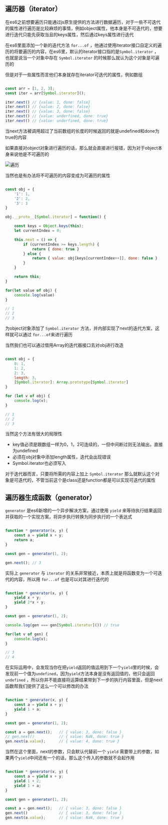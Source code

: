 ## 遍历器（iterator）

在es6之前想要遍历只能通过js原生提供的方法进行数据遍历，对于一些不可迭代的属性进行遍历是比较麻烦的事情，例如object属性，他本身是不可迭代的，想要进行迭代只能先获取当且的keys属性，然后通过keys属性进行迭代

在es6里面添加一个新的迭代方法 `for...of` ，他通过使用iterator接口自定义的遍历的将要遍历的内容，在es6里，默认的iterator接口指的是`Symbol.iterator` ，也就是说当一个对象中存在 `Symbol.iterator` 的时候那么就认为这个对象是可遍历的

但是对于一些属性而言他们本身就存在iterator可迭代的属性，例如数组

``` javascript

const arr = [1, 2, 3];
const iter = arr[Symbol.iterator]();

iter.next() // {value: 1, done: false}
iter.next() // {value: 2, done: false}
iter.next() // {value: 3, done: false}
iter.next() // {value: underfined, done: true}
iter.next() // {value: underfined, done: true}

```

当next方法被调用超过了当前数组的长度的时候返回的就是undefined和done为true的内容

如果直接对object对象进行遍历的话，那么就会直接进行报错，因为对于object本身来说他是不可遍历的

![遍历](../public/image/6.png)

当然也是有办法将不可遍历的内容变成为可遍历的属性

```javascript

const obj = {
    '1': 1,
    '2': 2,
    '3': 3
}

obj.__proto__[Symbol.iterator] = function() {

    const keys = Object.keys(this);
    let currentIndex = 0;

    this.next = () => {
        if (currentIndex >= keys.length) {
            return { done: true }
        } else {
            return { value: obj[keys[currentIndex++]], done: false }
        }
    }

    return this;
}

for(let value of obj) {
    console.log(value)
}

// 1
// 2
// 3

```

为object对象添加了 `Symbol.iterator` 方法，并内部实现了next的迭代方案，这样就可以通过 `for...of`来进行遍历

当然我们也可以通过借用Array的迭代器接口去对obj进行改造

``` javascript

const obj = {
    0: 1,
    1: 2,
    2: 3,
    length: 3,
    [Symbol.iterator]: Array.prototype[Symbol.iterator]
}

for (let v of obj) {
    console.log(v);
}

// 1
// 2
// 3
```

当然这个方法有很大的局限性

- key值必须是跟数组一样为0，1，2可连续的，一但中间断过则无法输出，直接为undefined
- 必须在obj对象中添加length属性，迭代会出现错误
- Symbol.iterator也必须写入

对于迭代器而言，只要将所需的内容上加上 `Symbol.iterator` 那么就默认这个对象是可迭代的，不管当前这个是class还是function都是可以实现可迭代的属性

## 遍历器生成函数（generator）

`generator` 是es6新增的一个异步解决方案，通过使用 `yield` 来等待执行结果返回并获取的一个实现方案，将异步执行转换为同步执行的一个表达式

``` javascript

function * generator(x, y) {
    const a = yield x + y;
    return a;
}

const gen = generator(1, 2);

gen.next(); // 3

```

实际上 `generator` 与 `iterator` 的关系非常接近，本质上就是将函数变为一个可迭代的内容，所以用 `for...of` 也是可以对其进行迭代的

```javascript

function * generator(x, y) {
    yield x + y;
    yield 2*x + y;
}

const gen = generator(1, 2);

console.log(gen === gen[Symbol.iterator]()) // true

for(let v of gen) {
    console.log(v);
}

// 3
// 4

```

在实际运用中，会发现当你在把`yield`返回的值运用到下一个`yield`里的时候，会发现前一个值为`undefined`，因为`yield`方法本身是没有返回值的，他只会返回 `undefined` ，所以你并不能直接将运算结果带到下一步的执行内容里面，但是next函数帮我们提供了这么一个可以修改的办法

``` javascript

function * generator(x, y) {
    const a = yield x + y;
    yield 1 + a;
}

const gen = generator(1, 2);

const a = gen.next();   // { value: 3, done: false }
// gen.next()           // { value: NaN, done: true }
gen.next(a.value);      // { value: 4, done: true }

```

当然在这个里面，next的参数，只会默认代替前一个 `yield` 需要带上的参数，如果两个`yield`中间还有一个的话，那么这个传入的参数就不会起作用

``` javascript

function * generator(x, y) {
    const a = yield x + y;
    yield 1 + 2;
    yield 1 + a;
}

const gen = generator(1, 2);

const a = gen.next();   // { value: 3, done: false }
gen.next()              // { value: 3, done: false }
gen.next(a.value);      // { value: NaN, done: true }

```
